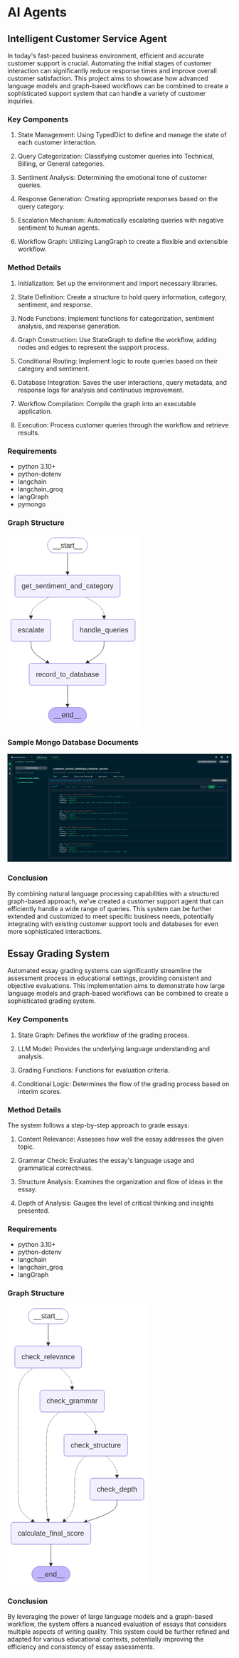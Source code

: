 # AI Agents

## Intelligent Customer Service Agent

In today's fast-paced business environment, efficient and accurate customer support is crucial. Automating the initial stages of customer interaction can significantly reduce response times and improve overall customer satisfaction. This project aims to showcase how advanced language models and graph-based workflows can be combined to create a sophisticated support system that can handle a variety of customer inquiries.

### Key Components

1. State Management: Using TypedDict to define and manage the state of each customer interaction.

2. Query Categorization: Classifying customer queries into Technical, Billing, or General categories.
3. Sentiment Analysis: Determining the emotional tone of customer queries.
4. Response Generation: Creating appropriate responses based on the query category.
5. Escalation Mechanism: Automatically escalating queries with negative sentiment to human agents.
6. Workflow Graph: Utilizing LangGraph to create a flexible and extensible workflow.

### Method Details

1. Initialization: Set up the environment and import necessary libraries.

2. State Definition: Create a structure to hold query information, category, sentiment, and response.
3. Node Functions: Implement functions for categorization, sentiment analysis, and response generation.
4. Graph Construction: Use StateGraph to define the workflow, adding nodes and edges to represent the support process.
5. Conditional Routing: Implement logic to route queries based on their category and sentiment.
6. Database Integration: Saves the user interactions, query metadata, and response logs for analysis and continuous improvement.
7. Workflow Compilation: Compile the graph into an executable application.
8. Execution: Process customer queries through the workflow and retrieve results.

### Requirements

- python 3.10+
- python-dotenv
- langchain
- langchain_groq
- langGraph
- pymongo

### Graph Structure

![Graph Structure](./customer_service_agent_graph.png)

### Sample Mongo Database Documents

![alt text](./customer_service_data_mongo.png)

### Conclusion

By combining natural language processing capabilities with a structured graph-based approach, we've created a customer support agent that can efficiently handle a wide range of queries. This system can be further extended and customized to meet specific business needs, potentially integrating with existing customer support tools and databases for even more sophisticated interactions.

## Essay Grading System

Automated essay grading systems can significantly streamline the assessment process in educational settings, providing consistent and objective evaluations. This implementation aims to demonstrate how large language models and graph-based workflows can be combined to create a sophisticated grading system.

### Key Components

1. State Graph: Defines the workflow of the grading process.

2. LLM Model: Provides the underlying language understanding and analysis.
3. Grading Functions: Functions for evaluation criteria.
4. Conditional Logic: Determines the flow of the grading process based on interim scores.

### Method Details

The system follows a step-by-step approach to grade essays:

1. Content Relevance: Assesses how well the essay addresses the given topic.

2. Grammar Check: Evaluates the essay's language usage and grammatical correctness.
3. Structure Analysis: Examines the organization and flow of ideas in the essay.
4. Depth of Analysis: Gauges the level of critical thinking and insights presented.

### Requirements

- python 3.10+
- python-dotenv
- langchain
- langchain_groq
- langGraph

### Graph Structure

![graph structure](./essay_grading_system_graph.png)

### Conclusion

By leveraging the power of large language models and a graph-based workflow, the system offers a nuanced evaluation of essays that considers multiple aspects of writing quality. This system could be further refined and adapted for various educational contexts, potentially improving the efficiency and consistency of essay assessments.
